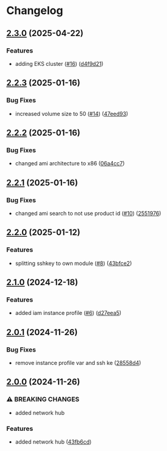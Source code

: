 # Changelog

## [2.3.0](https://github.com/PrismaCloudLabs/tfmodules/compare/v2.2.3...v2.3.0) (2025-04-22)


### Features

* adding EKS cluster ([#16](https://github.com/PrismaCloudLabs/tfmodules/issues/16)) ([d4f9d21](https://github.com/PrismaCloudLabs/tfmodules/commit/d4f9d21fd4666c95f97e3663383559f038bfdd15))

## [2.2.3](https://github.com/PrismaCloudLabs/tfmodules/compare/v2.2.2...v2.2.3) (2025-01-16)


### Bug Fixes

* increased volume size to 50 ([#14](https://github.com/PrismaCloudLabs/tfmodules/issues/14)) ([47eed93](https://github.com/PrismaCloudLabs/tfmodules/commit/47eed936601b67d39582f2a8bfd73100ebaf3430))

## [2.2.2](https://github.com/PrismaCloudLabs/tfmodules/compare/v2.2.1...v2.2.2) (2025-01-16)


### Bug Fixes

* changed ami architecture to x86 ([06a4cc7](https://github.com/PrismaCloudLabs/tfmodules/commit/06a4cc71ed1a80536c6d1c5e4d52e1f26f6a9d8a))

## [2.2.1](https://github.com/PrismaCloudLabs/tfmodules/compare/v2.2.0...v2.2.1) (2025-01-16)


### Bug Fixes

* changed ami search to not use product id ([#10](https://github.com/PrismaCloudLabs/tfmodules/issues/10)) ([2551976](https://github.com/PrismaCloudLabs/tfmodules/commit/25519767ce39373c2805e4fbc948db05734ec715))

## [2.2.0](https://github.com/PrismaCloudLabs/tfmodules/compare/v2.1.0...v2.2.0) (2025-01-12)


### Features

* splitting sshkey to own module ([#8](https://github.com/PrismaCloudLabs/tfmodules/issues/8)) ([43bfce2](https://github.com/PrismaCloudLabs/tfmodules/commit/43bfce28dc32cb721e3247427da5ce7af4eaea57))

## [2.1.0](https://github.com/PrismaCloudLabs/tfmodules/compare/v2.0.1...v2.1.0) (2024-12-18)


### Features

* added iam instance profile ([#6](https://github.com/PrismaCloudLabs/tfmodules/issues/6)) ([d27eea5](https://github.com/PrismaCloudLabs/tfmodules/commit/d27eea52da3ec295d83d614816a3bf6bd8c675a6))

## [2.0.1](https://github.com/PrismaCloudLabs/tfmodules/compare/v2.0.0...v2.0.1) (2024-11-26)


### Bug Fixes

* remove instance profile var and ssh ke ([28558d4](https://github.com/PrismaCloudLabs/tfmodules/commit/28558d4692c6820807853f860666fb1e2a3efa0c))

## [2.0.0](https://github.com/PrismaCloudLabs/tfmodules/compare/v1.0.0...v2.0.0) (2024-11-26)


### ⚠ BREAKING CHANGES

* added network hub

### Features

* added network hub ([43fb6cd](https://github.com/PrismaCloudLabs/tfmodules/commit/43fb6cde99d847c8affc4ae886dcb4122528f2c5))
